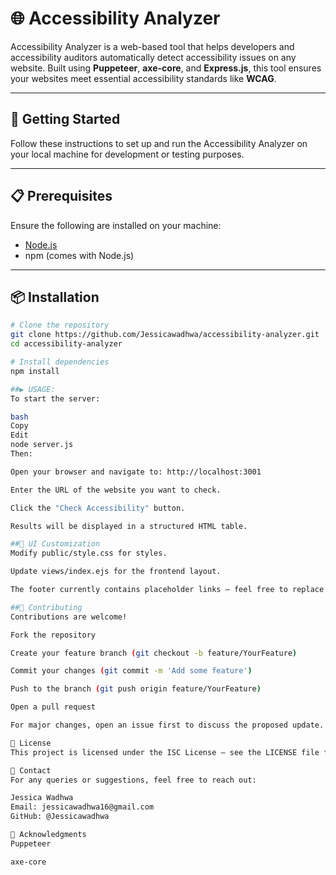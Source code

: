 # 🌐 Accessibility Analyzer

Accessibility Analyzer is a web-based tool that helps developers and accessibility auditors automatically detect accessibility issues on any website. Built using **Puppeteer**, **axe-core**, and **Express.js**, this tool ensures your websites meet essential accessibility standards like **WCAG**.

---

## 🚀 Getting Started

Follow these instructions to set up and run the Accessibility Analyzer on your local machine for development or testing purposes.

---

## 📋 Prerequisites

Ensure the following are installed on your machine:

- [Node.js](https://nodejs.org/)
- npm (comes with Node.js)

---

## 📦 Installation

```bash
# Clone the repository
git clone https://github.com/Jessicawadhwa/accessibility-analyzer.git
cd accessibility-analyzer

# Install dependencies
npm install

##▶️ USAGE:
To start the server:

bash
Copy
Edit
node server.js
Then:

Open your browser and navigate to: http://localhost:3001

Enter the URL of the website you want to check.

Click the "Check Accessibility" button.

Results will be displayed in a structured HTML table.

##🎨 UI Customization
Modify public/style.css for styles.

Update views/index.ejs for the frontend layout.

The footer currently contains placeholder links — feel free to replace them with your own branding or social media.

##🤝 Contributing
Contributions are welcome!

Fork the repository

Create your feature branch (git checkout -b feature/YourFeature)

Commit your changes (git commit -m 'Add some feature')

Push to the branch (git push origin feature/YourFeature)

Open a pull request

For major changes, open an issue first to discuss the proposed update.

📜 License
This project is licensed under the ISC License — see the LICENSE file for details.

📧 Contact
For any queries or suggestions, feel free to reach out:

Jessica Wadhwa
Email: jessicawadhwa16@gmail.com
GitHub: @Jessicawadhwa

🙌 Acknowledgments
Puppeteer

axe-core

